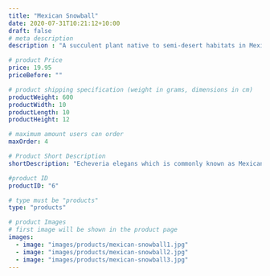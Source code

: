 ```yaml
---
title: "Mexican Snowball"
date: 2020-07-31T10:21:12+10:00
draft: false
# meta description
description : "A succulent plant native to semi-desert habitats in Mexico."

# product Price
price: 19.95
priceBefore: ""

# product shipping specification (weight in grams, dimensions in cm)
productWeight: 600
productWidth: 10
productLength: 10
productHeight: 12

# maximum amount users can order
maxOrder: 4

# Product Short Description
shortDescription: "Echeveria elegans which is commonly known as Mexican Snowball, is a species of Echeveria from the plant family Crassulaceae. A succulent plant native to semi-desert habitats in Mexico. This particular succulent has been awarded the prestigious Royal Horticultural Society's Award of Garden Merit."

#product ID
productID: "6"

# type must be "products"
type: "products"

# product Images
# first image will be shown in the product page
images:
  - image: "images/products/mexican-snowball1.jpg"
  - image: "images/products/mexican-snowball2.jpg"
  - image: "images/products/mexican-snowball3.jpg"
---
```

